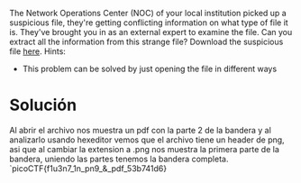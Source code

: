 The Network Operations Center (NOC) of your local institution picked up a suspicious file, they're getting conflicting information on what type of file it is. They've brought you in as an external expert to examine the file. Can you extract all the information from this strange file? Download the suspicious file [here](https://artifacts.picoctf.net/c_titan/7/flag2of2-final.pdf).
Hints:
- This problem can be solved by just opening the file in different ways
# Solución
Al abrir el archivo nos muestra un pdf con la parte 2 de la bandera y al analizarlo usando hexeditor vemos que el archivo tiene un header de png, asi que al cambiar la extension a .png nos muestra la primera parte de la bandera, uniendo las partes tenemos la bandera completa.
`picoCTF{f1u3n7_1n_pn9_&_pdf_53b741d6}